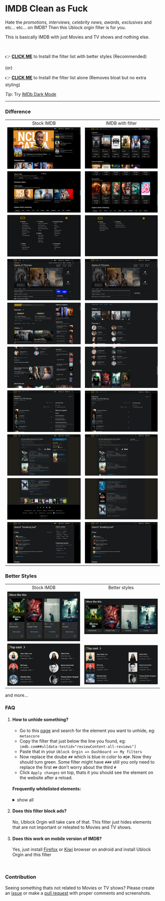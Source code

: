 # IMDB Clean as Fuck

Hate the _promotions, interviews, celebrity news, awards, exclusives_ and etc... etc... on IMDB? Then this Ublock orgin filter is for you.

This is basically IMDB with just Movies and TV shows and nothing else.

</br>

👉 **[CLICK ME](https://subscribe.adblockplus.org/?location=https://tetrax-10.github.io/imdb-clean-as-fuck/imdb-clean-as-fuck-with-better-styles.txt&title=IMDB%20Clean%20as%20Fuck)** to Install the filter list with better styles (Recommended)

(or)

👉 **[CLICK ME](https://subscribe.adblockplus.org/?location=https://tetrax-10.github.io/imdb-clean-as-fuck/imdb-clean-as-fuck.txt&title=IMDB%20Clean%20as%20Fuck)** to Install the filter list alone (Removes bloat but no extra styling)

_Tip_: Try [IMDb Dark Mode](https://github.com/Tetrax-10/imdb-dark-mode)

<hr>

### Difference

<table>
  <tr align="center">
    <td>Stock IMDB</td>
     <td>IMDB with filter</td>
  </tr>
  <tr>
    <td><img src="./assets/home.png"></td>
    <td><img src="./assets/home-clean.png"></td>
  </tr>
  <tr>
    <td><img src="./assets/home2.png"></td>
    <td><img src="./assets/home2-clean.png"></td>
  </tr>
  <tr>
    <td><img src="./assets/menu.png"></td>
    <td><img src="./assets/menu-clean.png"></td>
  </tr>
  <tr>
    <td><img src="./assets/tv.png"></td>
    <td><img src="./assets/tv-clean.png"></td>
  </tr>
  <tr>
    <td><img src="./assets/tv2.png"></td>
    <td><img src="./assets/tv2-clean.png"></td>
  </tr>
  <tr>
    <td><img src="./assets/tv3.png"></td>
    <td><img src="./assets/tv3-clean.png"></td>
  </tr>
  <tr>
    <td><img src="./assets/top250.png"></td>
    <td><img src="./assets/top250-clean.png"></td>
  </tr>
  <tr>
    <td><img src="./assets/list.png"></td>
    <td><img src="./assets/list-clean.png"></td>
  </tr>
  <tr>
    <td><img src="./assets/footer.png"></td>
    <td><img src="./assets/footer-clean.png"></td>
  </tr>
  <tr>
    <td><img src="./assets/search.png"></td>
    <td><img src="./assets/search-clean.png"></td>
  </tr>
 </table>

### Better Styles

 <table>
  <tr align="center">
    <td>Stock IMDB</td>
     <td>Better styles</td>
  </tr>
  <tr>
    <td><img src="./assets/better-styles/cards.png"></td>
    <td><img src="./assets/better-styles/cards-better-styles.png"></td>
  </tr>
  <tr>
    <td><img src="./assets/better-styles/cast.png"></td>
    <td><img src="./assets/better-styles/cast-better-styles.png"></td>
  </tr>
 </table>
 and more...

</br>

### FAQ

1. #### How to unhide something?

    - Go to this [page](https://tetrax-10.github.io/imdb-clean-as-fuck/imdb-clean-as-fuck.txt) and search for the element you want to unhide, eg: `metascore`
    - Copy the filter that just below the line you found, eg: `imdb.com##ul[data-testid="reviewContent-all-reviews"]`
    - Paste that in your `Ublock Orgin => Dashboard => My filters`
    - Now replace the doube `##` which is blue in color to `#@#`. Now they should turn green. Some filter might have `###` still you only need to replace the first `##` don't worry about the third `#`
    - Click `Apply changes` on top, thats it you should see the element on the website after a reload.

    #### Frequently whitelisted elements:

    <details>
    <summary>show all</summary>

    - ##### Watch on:

    ```css
      imdb.com#@#.gbsbQW
      m.imdb.com#@#.iCWOBC
    ```

    - ##### Metascore:

    ```css
      imdb.com#@#ul[data-testid="reviewContent-all-reviews"]
    ```

    - ##### Storyline:

    ```css
      imdb.com#@#section[data-testid="Storyline"]
    ```

    - ##### User reviews:

    ```css
      imdb.com#@#section[data-testid="UserReviews"]
    ```

    - ##### Did you know:

    ```css
      imdb.com#@#section[data-testid="DidYouKnow"]
    ```

    - ##### video section:

    ```css
      imdb.com#@#section[data-testid="videos-section"]
    ```

    </details>

2. #### Does this filter block ads?

    No, Ublock Orgin will take care of that. This filter just hides elements that are not important or releated to Movies and TV shows.

3. #### Does this work on mobile version of IMDB?

    Yes, just install [Firefox](https://play.google.com/store/apps/details?id=org.mozilla.firefox) or [Kiwi](https://play.google.com/store/apps/details?id=com.kiwibrowser.browser) browser on android and install Ublock Orgin and this filter

<br>

### Contribution

Seeing something thats not related to Movies or TV shows? Please create an [issue](https://github.com/Tetrax-10/imdb-clean-as-fuck/issues/new/choose) or make a [pull request](https://github.com/Tetrax-10/imdb-clean-as-fuck/pulls) with proper comments and screenshots.

</br>
